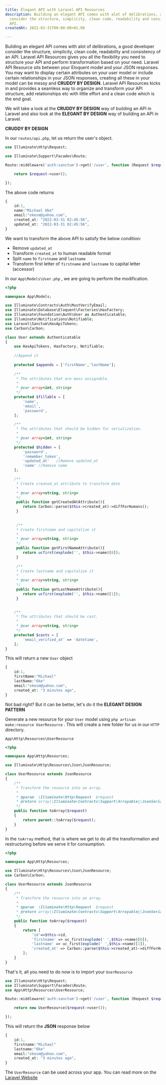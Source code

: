 ```yaml
---
title: Elegant API with Laravel API Resources
description: Building an elegant API comes with alot of delibrations, a good developer
  consider the structure, simplicity, clean code, readability and consistency of an
  API.
createdAt: 2022-03-31T00:00:00+01:00

---
```

Building an elegant API comes with alot of delibrations, a good developer consider the structure, simplicity, clean code, readability and consistency of an API. Laravel API Resources gives you all the flexibility you need to structure your API and perform transformation based on your need. Laravel API Resource sits between your Eloquent model and your JSON responses. You may want to display certain attributes on your user model or include certain relationships in your JSON responses, creating all these in your model can be messy and **CRUDDY BY DESIGN.** Laravel API Resources kicks in and provides a seamless way to organize and transform your API structure, add relationships etc with little effort and a clean code which is the end goal.

We will take a look at the **CRUDDY BY DESIGN** way of building an API in Laravel and also look at the **ELEGANT BY DESIGN** way of building an API in Laravel.

**CRUDDY BY DESIGN**

In our `routes/api.php`, let us return the user's object.

```php
use Illuminate\Http\Request;

use Illuminate\Support\Facades\Route;

Route::middleware('auth:sanctum')->get('/user', function (Request $request) {

	return $request->user();

});
```

The above code returns

```php
{
	id:1,
    name:"Michael Oke"
    email:"okesm@yahoo.com",
    created_at: "2022-03-31 02:45:56",
    updated_at: "2022-03-31 02:45:56",
}
```

We want to transform the above API to satisfy the below condition:

* Remove `updated_at`
* Transform `created_at` to human readable format
* Split  `name` to `firstname` and `lastname`
* Transform first letter of `firstname` and `lastname` to capital letter (accessor)

In our `App\Models\User.php` , we are going to perform the modification.

```php
<?php

namespace App\Models;

use Illuminate\Contracts\Auth\MustVerifyEmail;
use Illuminate\Database\Eloquent\Factories\HasFactory;
use Illuminate\Foundation\Auth\User as Authenticatable;
use Illuminate\Notifications\Notifiable;
use Laravel\Sanctum\HasApiTokens;
use Carbon\Carbon;

class User extends Authenticatable
{
    use HasApiTokens, HasFactory, Notifiable;
	
    //Append it
    
    protected $appends = ['firstName','lastName'];
    
    /**
     * The attributes that are mass assignable.
     *
     * @var array<int, string>
     */
    protected $fillable = [
        'name',
        'email',
        'password',
    ];

    /**
     * The attributes that should be hidden for serialization.
     *
     * @var array<int, string>
     */
    protected $hidden = [
        'password',
        'remember_token',
        'updated_at'   //Remove updated_at
        'name' //Remove name
    ];

	/**
     * Create created_at attribute to transform date
     *
     * @var array<string, string>
     */
     public function getCreatedAtAttribute(){
     	return Carbon::parse($this->created_at)->diffForHumans();
     }
     
     
     /**
     * Create firstname and capitalize it
     *
     * @var array<string, string>
     */
     public function getFirstNameAttribute(){
     	return ucfirst(explode('', $this->name)[0]);
     }
     
     /**
     * Create lastname and capitalize it
     *
     * @var array<string, string>
     */
     public function getLastNameAttribute(){
     	return ucfirst(explode('', $this->name)[1]);
     }
     

    /**
     * The attributes that should be cast.
     *
     * @var array<string, string>
     */
    protected $casts = [
        'email_verified_at' => 'datetime',
    ];
}
```

This will return a new `User` object

```php
{
	id:1,
    firstName:"Michael"
    lastName:"Oke"
    email:"okesm@yahoo.com",
    created_at: "3 minutes ago",
}
```

Not bad right? But it can be better, let's do it the **ELEGANT DESIGN PATTERN**

Generate a new resource for your `User` model using `php artisan make:resource UserResource` . This will create a new folder for us in our `HTTP` directory.

`App\Http\Resources\UserResource`

```php
<?php

namespace App\Http\Resources;

use Illuminate\Http\Resources\Json\JsonResource;

class UserResource extends JsonResource
{
    /**
     * Transform the resource into an array.
     *
     * @param  \Illuminate\Http\Request  $request
     * @return array|\Illuminate\Contracts\Support\Arrayable|\JsonSerializable
     */
    public function toArray($request)
    {
        return parent::toArray($request);
    }
}
```

In the `toArray` method, that is where we get to do all the transformation and restructuring before we serve it for consumption.

```php
<?php

namespace App\Http\Resources;

use Illuminate\Http\Resources\Json\JsonResource;
use Carbon\Carbon;

class UserResource extends JsonResource
{
    /**
     * Transform the resource into an array.
     *
     * @param  \Illuminate\Http\Request  $request
     * @return array|\Illuminate\Contracts\Support\Arrayable|\JsonSerializable
     */
    public function toArray($request)
    {
        return [
        	'id'=>$this->id,
            'firstname' => uc_first(explode(' ',$this->name)[0]),
            'lastname' => uc_first(explode(' ',$this->name)[1]),
            'created_at' => Carbon::parse($this->created_at)->diffForHumans();
        ];
    }
}
```

That's it, all you need to do now is to import your `UserResource`

```php
use Illuminate\Http\Request;
use Illuminate\Support\Facades\Route;
use App\Http\Resources\UserResource;

Route::middleware('auth:sanctum')->get('/user', function (Request $request) {

	return new UserResource($request->user());

});
```

This will return the **JSON** response below

```php
{
	id:1,
    firstname:"Michael"
    lastname:"Oke"
    email:"okesm@yahoo.com",
    created_at: "3 minutes ago",
}
```

The `UserResource` can be used across your app. You can read more on the [Laravel Website](https://laravel.com/docs/9.x/eloquent-resources "Laravel API Resources ")
